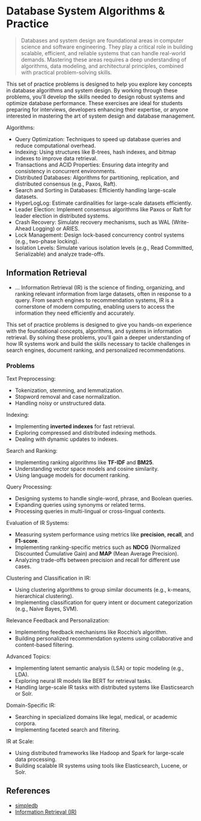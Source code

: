 # Database System Algorithms & Practice

> Databases and system design are foundational areas in computer science and software engineering. They play a critical role in building scalable, efficient, and reliable systems that can handle real-world demands. Mastering these areas requires a deep understanding of algorithms, data modeling, and architectural principles, combined with practical problem-solving skills.

This set of practice problems is designed to help you explore key concepts in database algorithms and system design. By working through these problems, you'll develop the skills needed to design robust systems and optimize database performance. These exercises are ideal for students preparing for interviews, developers enhancing their expertise, or anyone interested in mastering the art of system design and database management.

Algorithms:

- Query Optimization: Techniques to speed up database queries and reduce computational overhead.
- Indexing: Using structures like B-trees, hash indexes, and bitmap indexes to improve data retrieval.
- Transactions and ACID Properties: Ensuring data integrity and consistency in concurrent environments.
- Distributed Databases: Algorithms for partitioning, replication, and distributed consensus (e.g., Paxos, Raft).
- Search and Sorting in Databases: Efficiently handling large-scale datasets.
- HyperLogLog: Estimate cardinalities for large-scale datasets efficiently.
- Leader Election: Implement consensus algorithms like Paxos or Raft for leader election in distributed systems.
- Crash Recovery: Simulate recovery mechanisms, such as WAL (Write-Ahead Logging) or ARIES.
- Lock Management: Design lock-based concurrency control systems (e.g., two-phase locking).
- Isolation Levels: Simulate various isolation levels (e.g., Read Committed, Serializable) and analyze trade-offs.

## Information Retrieval

- ...
Information Retrieval (IR) is the science of finding, organizing, and ranking relevant information from large datasets, often in response to a query. From search engines to recommendation systems, IR is a cornerstone of modern computing, enabling users to access the information they need efficiently and accurately.

This set of practice problems is designed to give you hands-on experience with the foundational concepts, algorithms, and systems in information retrieval. By solving these problems, you'll gain a deeper understanding of how IR systems work and build the skills necessary to tackle challenges in search engines, document ranking, and personalized recommendations.

### Problems

Text Preprocessing:

- Tokenization, stemming, and lemmatization.
- Stopword removal and case normalization.
- Handling noisy or unstructured data.

Indexing:

- Implementing **inverted indexes** for fast retrieval.
- Exploring compressed and distributed indexing methods.
- Dealing with dynamic updates to indexes.

Search and Ranking:

- Implementing ranking algorithms like **TF-IDF** and **BM25**.
- Understanding vector space models and cosine similarity.
- Using language models for document ranking.

Query Processing:

- Designing systems to handle single-word, phrase, and Boolean queries.
- Expanding queries using synonyms or related terms.
- Processing queries in multi-lingual or cross-lingual contexts.

Evaluation of IR Systems:

- Measuring system performance using metrics like **precision**, **recall**, and **F1-score**.
- Implementing ranking-specific metrics such as **NDCG** (Normalized Discounted Cumulative Gain) and **MAP** (Mean Average Precision).
- Analyzing trade-offs between precision and recall for different use cases.

Clustering and Classification in IR:

- Using clustering algorithms to group similar documents (e.g., k-means, hierarchical clustering).
- Implementing classification for query intent or document categorization (e.g., Naive Bayes, SVM).

Relevance Feedback and Personalization:

- Implementing feedback mechanisms like Rocchio’s algorithm.
- Building personalized recommendation systems using collaborative and content-based filtering.

Advanced Topics:

- Implementing latent semantic analysis (LSA) or topic modeling (e.g., LDA).
- Exploring neural IR models like BERT for retrieval tasks.
- Handling large-scale IR tasks with distributed systems like Elasticsearch or Solr.

Domain-Specific IR:

- Searching in specialized domains like legal, medical, or academic corpora.
- Implementing faceted search and filtering.

IR at Scale:

- Using distributed frameworks like Hadoop and Spark for large-scale data processing.
- Building scalable IR systems using tools like Elasticsearch, Lucene, or Solr.


## References

- [simpledb](https://github.com/dbremont/simpledb)
- [Information Retrieval (IR)](https://en.wikipedia.org/wiki/Information_retrieval)
